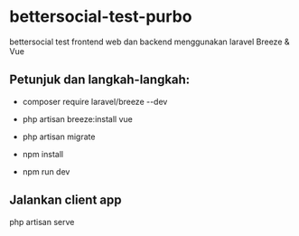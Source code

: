 # bettersocial-test-purbo
bettersocial test
frontend web dan backend menggunakan laravel
Breeze & Vue

## Petunjuk dan langkah-langkah:
* composer require laravel/breeze --dev
* php artisan breeze:install vue
 
* php artisan migrate
* npm install
* npm run dev

## Jalankan client app
php artisan serve
